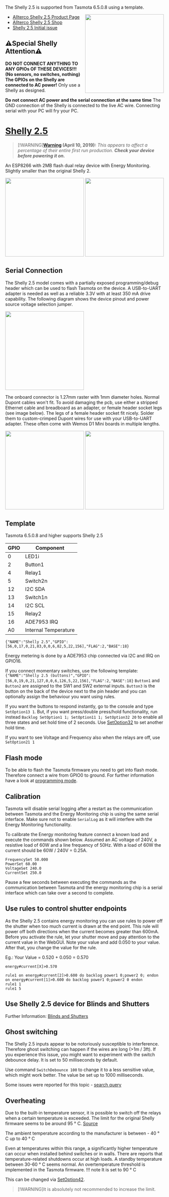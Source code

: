 
  
The Shelly 2.5 is supported from Tasmota 6.5.0.8 using a template.

<img src="https://old.shelly.cloud/wp-content/uploads/2019/02/shelly_25_250.png" width="250" align="right" />

* [Allterco Shelly 2.5 Product Page](https://shelly.cloud/shelly-25-wifi-smart-relay-roller-shutter-home-automation/)
* [Allterco Shelly 2.5 Shop](https://shelly.cloud/product/wifi-smart-home-automation-shelly-25-switch-relay-roller-shutter/)
* [Shelly 2.5 Initial issue](https://github.com/arendst/Tasmota/issues/5592)

## ⚠️️Special Shelly Attention⚠️️

**DO NOT CONNECT ANYTHING TO ANY GPIOs OF THESE DEVICES!!! (No sensors, no switches, nothing)  
The GPIOs on the Shelly are connected to AC power!** Only use a Shelly as designed. 

**Do not connect AC power and the serial connection at the same time**
The GND connection of the Shelly is connected to the live AC wire. Connecting serial with your PC will fry your PC.

# [Shelly 2.5](https://shelly.cloud/shelly-25-wifi-smart-relay-roller-shutter-home-automation/)
> [!WARNING]**[Warning](https://www.facebook.com/groups/ShellyIoTCommunitySupport/permalink/2029876037111750/) (April 10, 2019):** _This appears to affect a percentage of their entire first run production. **Check your device before powering it on.**_

An ESP8266 with 2MB flash dual relay device with Energy Monitoring. Slightly smaller than the original Shelly 2.

<img src="https://old.shelly.cloud/wp-content/uploads/2019/01/s25_size2.jpg" height="250" />
<img src="https://old.shelly.cloud/wp-content/uploads/2019/01/s25_size.jpg" height="250" />

## Serial Connection

The Shelly 2.5 model comes with a partially exposed programming/debug header which can be used to flash Tasmota on the device. A USB-to-UART adapter is needed as well as a reliable 3.3V with at least 350 mA drive capability. The following diagram shows the device pinout and power source voltage selection jumper.

<img src="https://old.shelly.cloud/wp-content/uploads/2019/01/pin_out-650x397.png" height="250" />

The onboard connector is 1.27mm raster with 1mm diameter holes. Normal Dupont cables won't fit. To avoid damaging the pcb, use either a stripped Ethernet cable and breadboard as an adapter, or female header socket legs (see image below). The legs of a female header socket fit nicely. Solder them to custom-crimped Dupont wires for use with your USB-to-UART adapter. These often come with Wemos D1 Mini boards in multiple lengths.

<img src="https://user-images.githubusercontent.com/188284/63646301-aef1d800-c710-11e9-9bf7-5b45ca470144.png" height="250" />
<img src="https://user-images.githubusercontent.com/188284/63646333-3dfef000-c711-11e9-9446-82ea0ce88c95.png" height="250" />

## Template
Tasmota 6.5.0.8 and higher supports Shelly 2.5  

| GPIO | Component |
| -- | -- |
| 0 | LED1i
| 2 | Button1
| 4 | Relay1
| 5 | Switch2n
| 12 | I2C SDA
| 13 | Switch1n
| 14 | I2C SCL
| 15 | Relay2
| 16 | ADE7953 IRQ
| A0 | Internal Temperature

`{"NAME":"Shelly 2.5","GPIO":[56,0,17,0,21,83,0,0,6,82,5,22,156],"FLAG":2,"BASE":18}`  

Energy metering is done by a ADE7953 chip connected via I2C and IRQ on GPIO16.  

If you connect momentary switches, use the following template:  
`{"NAME":"Shelly 2.5 (buttons)","GPIO":[56,0,19,0,21,127,0,0,6,126,5,22,156],"FLAG":2,"BASE":18}`
`Button1` and `Button2` are assigned to the SW1 and SW2 external inputs. `Button3` is the button on the back of the device next to the pin header and you can optionally assign the behaviour you want using rules.

If you want the buttons to respond instantly, go to the console and type `SetOption13 1`.
But, if you want press/double press/hold functionality, run instead `Backlog SetOption1 1; SetOption11 1; SetOption32 20` to enable all three states and set hold time of 2 seconds. Use [SetOption32](../Commands#setoption32) to set another hold time.

If you want to see Voltage and Frequency also when the relays are off, use `SetOption21 1`

## Flash mode
To be able to flash the Tasmota firmware you need to get into flash mode. Therefore connect a wire from GPIO0 to ground. For further information have a look at [programming mode](../Getting-Started#programming-mode).

## Calibration
Tasmota will disable serial logging after a restart as the communication between Tasmota and the Energy Monitoring chip is using the same serial interface. Make sure not to enable `SerialLog` as it will interfere with the Energy Monitoring functionality.

To calibrate the Energy monitoring feature connect a known load and execute the commands shown below. Assumed an AC voltage of 240V, a resistive load of 60W and a line frequency of 50Hz. With a load of 60W the current should be 60W / 240V = 0.25A.  
```
FrequencySet 50.000
PowerSet 60.00
VoltageSet 240.0
CurrentSet 250.0
```
Pause a few seconds between executing the commands as the communication between Tasmota and the energy monitoring chip is a serial interface which can take over a second to complete.

## Use rules to control shutter endpoints
As the Shelly 2.5 contains energy monitoring you can use rules to power off the shutter when too much current is drawn at the end point. This rule will power off both directions when the current becomes greater than 600mA.
Before you activate the rule, let your shutter move and pay attention to the current value in the WebGUI.
Note your value and add 0.050 to your value.
After that, you change the value for the rule.

Eg.: Your Value = 0.520 + 0.050 = 0.570

`energy#current[X]>0.570`

```
rule1 on energy#current[2]>0.600 do backlog power1 0;power2 0; endon on energy#current[1]>0.600 do backlog power1 0;power2 0 endon
rule1 1
rule1 5
```

## Use Shelly 2.5 device for Blinds and Shutters
Further Information: [Blinds and Shutters](../Blinds-and-Shutters)


## Ghost switching
The Shelly 2.5 inputs appear to be notoriously susceptible to interference. Therefore ghost switching can happen if the wires are long (>1m / 3ft). If you experience this issue, you might want to experiment with the switch debounce delay. It is set to 50 milliseconds by default.

Use command `SwitchDebounce 100` to change it to a less sensitive value, which might work better. The value be set up to 1000 milliseconds.

Some issues were reported for this topic - [search query](https://github.com/arendst/Tasmota/issues?utf8=%E2%9C%93&q=ghost+shelly)


## Overheating 

Due to the built-in temperature sensor, it is possible to switch off the relays when a certain temperature is exceeded. The limit for the original Shelly firmware seems to be around 95 ° C. [Source](https://www.shelly-support.eu/lexikon/index.php?entry/1-shelly-2-5/)

The ambient temperature according to the manufacturer is between - 40 ° C up to 40 ° C

Even at temperatures within this range, a significantly higher temperature can occur when installed behind switches or in walls. There are reports that temperature-related shutdowns occur at high loads.
A standby temperature between 30-60 ° C seems normal.
An overtemperature threshold is implemented in the Tasmota firmware. 
!!! note
    It is set to 90 ° C

This can be changed via [SetOption42](../Commands.md#setoption42).
> [!WARNING]It is absolutely not recommended to increase the limit.
